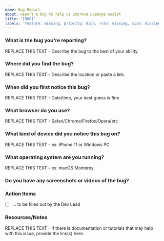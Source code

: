 ```yaml
---
name: Bug Report
about: Report a bug to help us improve Expunge Assist
title: '[BUG]'
labels: 'feature: missing, priority: high, role: missing, size: missing, bug, ready for dev lead'
---
```


### What is the bug you're reporting?

REPLACE THIS TEXT - Describe the bug to the best of your ability.

### Where did you find the bug?

REPLACE THIS TEXT - Describe the location or paste a link.

### When did you first notice this bug?

REPLACE THIS TEXT - Date/time, your best guess is fine

### What browser do you use?

REPLACE THIS TEXT - Safari/Chrome/Firefox/Opera/etc

### What kind of device did you notice this bug on?

REPLACE THIS TEXT - ex: iPhone 11 or Windows PC

### What operating system are you running?

REPLACE THIS TEXT - ex: macOS Monterey

### Do you have any screenshots or videos of the bug?

### Action Items

- [ ] ... to be filled out by the Dev Lead

### Resources/Notes

REPLACE THIS TEXT - If there is documentation or tutorials that may help with this issue, provide the link(s) here.

